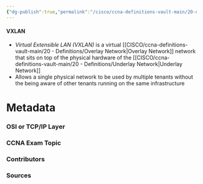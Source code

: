 ```yaml
---
{"dg-publish":true,"permalink":"/cisco/ccna-definitions-vault-main/20-definitions/vxlan/","tags":["defs_ccna"]}
---
```


#### VXLAN
- *Virtual Extensible LAN (VXLAN)* is a virtual [[CISCO/ccna-definitions-vault-main/20 - Definitions/Overlay Network\|Overlay Network]] network that sits on top of the physical hardware of the [[CISCO/ccna-definitions-vault-main/20 - Definitions/Underlay Network\|Underlay Network]]
- Allows a single physical network to be used by multiple tenants without the being aware of other tenants running on the same infrastructure






# Metadata
### OSI or TCP/IP Layer

### CCNA Exam Topic

### Contributors

### Sources
